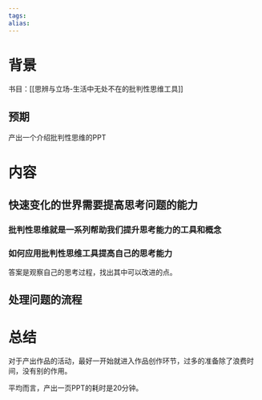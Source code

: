 ```yaml
---
tags: 
alias:
---
```


# 背景
书目：[[思辨与立场-生活中无处不在的批判性思维工具]]

## 预期

产出一个介绍批判性思维的PPT


# 内容

## 快速变化的世界需要提高思考问题的能力

### 批判性思维就是一系列帮助我们提升思考能力的工具和概念

### 如何应用批判性思维工具提高自己的思考能力

答案是观察自己的思考过程，找出其中可以改进的点。

## 处理问题的流程




# 总结

对于产出作品的活动，最好一开始就进入作品创作环节，过多的准备除了浪费时间，没有别的作用。

平均而言，产出一页PPT的耗时是20分钟。

